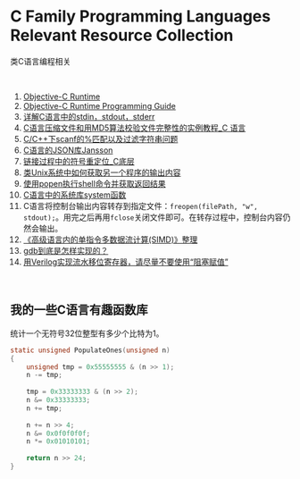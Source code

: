 # C Family Programming Languages Relevant Resource Collection
类C语言编程相关

<br />

1. [Objective-C Runtime](https://developer.apple.com/documentation/objectivec?language=objc)
1. [Objective-C Runtime Programming Guide](https://developer.apple.com/library/archive/documentation/Cocoa/Conceptual/ObjCRuntimeGuide/Introduction/Introduction.html?language=objc#//apple_ref/doc/uid/TP40008048)
1. [详解C语言中的stdin，stdout，stderr](http://blog.csdn.net/Crazy_Tengt/article/details/72717144)
1. [C语言压缩文件和用MD5算法校验文件完整性的实例教程_C 语言](https://yq.aliyun.com/ziliao/119635)
1. [C/C++下scanf的%匹配以及过滤字符串问题](https://www.toutiao.com/a6659550631625228808)
1. [C语言的JSON库Jansson](https://www.toutiao.com/a6751005440798114315/)
1. [链接过程中的符号重定位_C底层](http://blog.csdn.net/darkfaker/article/details/79370796)
1. [类Unix系统中如何获取另一个程序的输出内容](https://baike.baidu.com/item/popen)
1. [使用popen执行shell命令并获取返回结果](https://www.cnblogs.com/hiawind/p/9089288.html)
1. [C语言中的系统库system函数](https://baike.baidu.com/item/system/15078602?fr=aladdin)
1. C语言将控制台输出内容转存到指定文件：`freopen(filePath, "w", stdout);`。用完之后再用`fclose`关闭文件即可。在转存过程中，控制台内容仍然会输出。
1. [《高级语言内的单指令多数据流计算(SIMD)》整理](https://www.cnblogs.com/zenny-chen/archive/2012/05/06/2486030.html)
1. [gdb到底是怎样实现的？](https://www.toutiao.com/a6699652803918299655)
1. [用Verilog实现流水移位寄存器，请尽量不要使用“阻塞赋值”](https://www.toutiao.com/a6746164678080086531/)

<br />

## 我的一些C语言有趣函数库

统计一个无符号32位整型有多少个比特为1。

```c
static unsigned PopulateOnes(unsigned n)
{
    unsigned tmp = 0x55555555 & (n >> 1);
    n -= tmp;
    
    tmp = 0x33333333 & (n >> 2);
    n &= 0x33333333;
    n += tmp;
    
    n += n >> 4;
    n &= 0x0f0f0f0f;
    n *= 0x01010101;
    
    return n >> 24;
}
```

